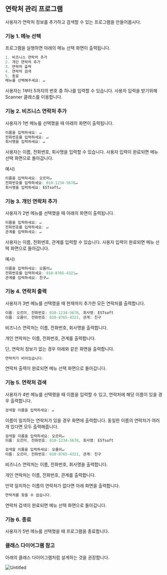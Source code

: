 ## 연락처 관리 프로그램
사용자가 연락처 정보를 추가하고 검색할 수 있는 프로그램을 만들어봅시다.
### 기능 1. 메뉴 선택

프로그램을 실행하면 아래의 메뉴 선택 화면이 출력됩니다.

```java
1. 비즈니스 연락처 추가
2. 개인 연락처 추가
3. 연락처 출력
4. 연락처 검색
5. 종료
메뉴를 선택해주세요: ↵
```

사용자는 1부터 5까지의 번호 중 하나를 입력할 수 있습니다. 사용자 입력을 받기위해 Scanner 클래스를 이용합니다.

### 기능 2. 비즈니스 연락처 추가

사용자가 1번 메뉴를 선택했을 때 아래의 화면이 출력됩니다.

```java
이름을 입력하세요: ↵
전화번호를 입력하세요: ↵
회사명을 입력하세요: ↵
```

사용자는 이름, 전화번호, 회사명을 입력할 수 있습니다. 사용자 입력이 완료되면 메뉴 선택 화면으로 돌아갑니다.

예시)

```java
이름을 입력하세요: 오르미↵
전화번호를 입력하세요: 010-1234-5678↵
회사명을 입력하세요: ESTsoft↵
```

### 기능 3. 개인 연락처 추가

사용자가 2번 메뉴를 선택했을 때 아래의 화면이 출력됩니다.

```java
이름을 입력하세요: ↵
전화번호를 입력하세요: ↵
관계를 입력하세요: ↵
```

사용자는 이름, 전화번호, 관계를 입력할 수 있습니다. 사용자 입력이 완료되면 메뉴 선택 화면으로 돌아갑니다.

예시)

```java
이름을 입력하세요: 오름이↵
전화번호를 입력하세요: 010-8765-4321↵
관계를 입력하세요: 친구↵
```

### 기능 4. 연락처 출력

사용자가 3번 메뉴를 선택했을 때 현재까지 추가한 모든 연락처를 출력합니다.

```java
이름: 오르미, 전화번호: 010-1234-5678, 회사명: ESTsoft
이름: 오름이, 전화번호: 010-8765-4321, 관계: 친구
```

비즈니스 연락처는 이름, 전화번호, 회사명을 출력합니다.

개인 연락처는 이름, 전화번호, 관계를 출력합니다.

단, 연락처 정보가 없는 경우 아래와 같은 화면을 출력합니다.

```java
연락처가 비어있습니다.
```

연락처 출력이 완료되면 메뉴 선택 화면으로 돌아갑니다.

### 기능 5. 연락처 검색

사용자가 4번 메뉴를 선택했을 때 이름을 입력할 수 있고, 연락처에 해당 이름이 있을 경우 출력합니다.

```java
검색할 이름을 입력하세요: ↵
```

이름이 일치하는 연락처가 있을 경우 화면에 출력합니다. 동일한 이름의 연락처가 여러 개 있다면 모두 출력해줍니다.

```java
검색할 이름을 입력하세요: 오르미↵
이름: 오르미, 전화번호: 010-1234-5678, 회사명: ESTsoft
```

```java
검색할 이름을 입력하세요: 오름이↵
이름: 오르미, 전화번호: 010-8765-4321, 관계: 친구
```

비즈니스 연락처는 이름, 전화번호, 회사명을 출력합니다.

개인 연락처는 이름, 전화번호, 관계를 출력합니다.

만약 일치하는 이름의 연락처가 없다면 아래 화면을 출력합니다.

```java
연락처를 찾을 수 없습니다.
```

연락처 검색이 완료되면 메뉴 선택 화면으로 돌아갑니다.

### 기능 6. 종료

사용자가 5번 메뉴를 선택했을 때 프로그램을 종료합니다.

### 클래스 다이어그램 참고

아래의 클래스 다이어그램처럼 설계하는 것을 권장합니다. 

![Untitled](https://prod-files-secure.s3.us-west-2.amazonaws.com/e8f11927-b70c-4524-9227-a3efac08e7aa/ce5337c8-f912-4973-831a-3a8ff6c2f76c/Untitled.png)
